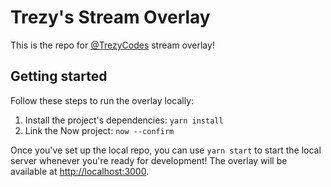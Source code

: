 # Trezy's Stream Overlay

This is the repo for [@TrezyCodes][twitch] stream overlay!

## Getting started

Follow these steps to run the overlay locally:

1. Install the project's dependencies:
  ```yarn install```
1. Link the Now project:
  ```now --confirm```

Once you've set up the local repo, you can use `yarn start` to start the local server whenever you're ready for development! The overlay will be available at [http://localhost:3000](http://localhost:3000).

[twitch]: https://twitch.tv/TrezyCodes "TrezyCodes on Twitch"
